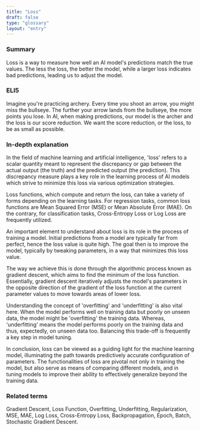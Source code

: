 ```yaml
---
title: "Loss"
draft: false
type: "glossary"
layout: "entry"
---
```


### Summary
Loss is a way to measure how well an AI model's predictions match the true values. The less the loss, the better the model, while a larger loss indicates bad predictions, leading us to adjust the model.

### ELI5
Imagine you're practicing archery. Every time you shoot an arrow, you might miss the bullseye. The further your arrow lands from the bullseye, the more points you lose. In AI, when making predictions, our model is the archer and the loss is our score reduction. We want the score reduction, or the loss, to be as small as possible.

### In-depth explanation
In the field of machine learning and artificial intelligence, 'loss' refers to a scalar quantity meant to represent the discrepancy or gap between the actual output (the truth) and the predicted output (the prediction). This discrepancy measure plays a key role in the learning process of AI models which strive to minimize this loss via various optimization strategies.

Loss functions, which compute and return the loss, can take a variety of forms depending on the learning tasks. For regression tasks, common loss functions are Mean Squared Error (MSE) or Mean Absolute Error (MAE). On the contrary, for classification tasks, Cross-Entropy Loss or Log Loss are frequently utilized. 

An important element to understand about loss is its role in the process of training a model. Initial predictions from a model are typically far from perfect, hence the loss value is quite high. The goal then is to improve the model, typically by tweaking parameters, in a way that minimizes this loss value. 

The way we achieve this is done through the algorithmic process known as gradient descent, which aims to find the minimum of the loss function. Essentially, gradient descent iteratively adjusts the model's parameters in the opposite direction of the gradient of the loss function at the current parameter values to move towards areas of lower loss.

Understanding the concept of 'overfitting' and 'underfitting' is also vital here. When the model performs well on training data but poorly on unseen data, the model might be 'overfitting' the training data. Whereas, 'underfitting' means the model performs poorly on the training data and thus, expectedly, on unseen data too. Balancing this trade-off is frequently a key step in model tuning.

In conclusion, loss can be viewed as a guiding light for the machine learning model, illuminating the path towards predictively accurate configuration of parameters. The functionalities of loss are pivotal not only in training the model, but also serve as means of comparing different models, and in tuning models to improve their ability to effectively generalize beyond the training data.

### Related terms
Gradient Descent, Loss Function, Overfitting, Underfitting, Regularization, MSE, MAE, Log Loss, Cross-Entropy Loss, Backpropagation, Epoch, Batch, Stochastic Gradient Descent.
